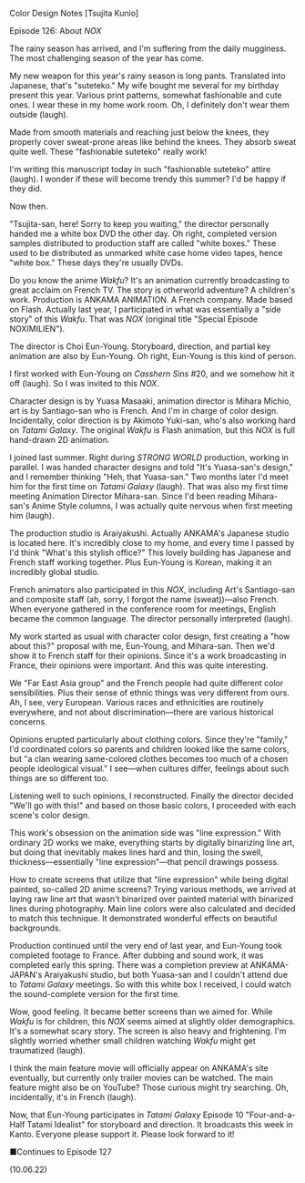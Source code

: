 Color Design Notes [Tsujita Kunio]

Episode 126: About *NOX*

The rainy season has arrived, and I'm suffering from the daily mugginess. The most challenging season of the year has come.

My new weapon for this year's rainy season is long pants. Translated into Japanese, that's "suteteko." My wife bought me several for my birthday present this year. Various print patterns, somewhat fashionable and cute ones. I wear these in my home work room. Oh, I definitely don't wear them outside (laugh).

Made from smooth materials and reaching just below the knees, they properly cover sweat-prone areas like behind the knees. They absorb sweat quite well. These "fashionable suteteko" really work!

I'm writing this manuscript today in such "fashionable suteteko" attire (laugh). I wonder if these will become trendy this summer? I'd be happy if they did.

Now then.

"Tsujita-san, here! Sorry to keep you waiting," the director personally handed me a white box DVD the other day. Oh right, completed version samples distributed to production staff are called "white boxes." These used to be distributed as unmarked white case home video tapes, hence "white box." These days they're usually DVDs.

Do you know the anime *Wakfu*? It's an animation currently broadcasting to great acclaim on French TV. The story is otherworld adventure? A children's work. Production is ANKAMA ANIMATION. A French company. Made based on Flash. Actually last year, I participated in what was essentially a "side story" of this *Wakfu*. That was *NOX* (original title "Special Episode NOXIMILIEN").

The director is Choi Eun-Young. Storyboard, direction, and partial key animation are also by Eun-Young. Oh right, Eun-Young is this kind of person.

I first worked with Eun-Young on *Casshern Sins* #20, and we somehow hit it off (laugh). So I was invited to this *NOX*.

Character design is by Yuasa Masaaki, animation director is Mihara Michio, art is by Santiago-san who is French. And I'm in charge of color design. Incidentally, color direction is by Akimoto Yuki-san, who's also working hard on *Tatami Galaxy*. The original *Wakfu* is Flash animation, but this *NOX* is full hand-drawn 2D animation.

I joined last summer. Right during *STRONG WORLD* production, working in parallel. I was handed character designs and told "It's Yuasa-san's design," and I remember thinking "Heh, that Yuasa-san." Two months later I'd meet him for the first time on *Tatami Galaxy* (laugh). That was also my first time meeting Animation Director Mihara-san. Since I'd been reading Mihara-san's Anime Style columns, I was actually quite nervous when first meeting him (laugh).

The production studio is Araiyakushi. Actually ANKAMA's Japanese studio is located here. It's incredibly close to my home, and every time I passed by I'd think "What's this stylish office?" This lovely building has Japanese and French staff working together. Plus Eun-Young is Korean, making it an incredibly global studio.

French animators also participated in this *NOX*, including Art's Santiago-san and composite staff (ah, sorry, I forgot the name (sweat))—also French. When everyone gathered in the conference room for meetings, English became the common language. The director personally interpreted (laugh).

My work started as usual with character color design, first creating a "how about this?" proposal with me, Eun-Young, and Mihara-san. Then we'd show it to French staff for their opinions. Since it's a work broadcasting in France, their opinions were important. And this was quite interesting.

We "Far East Asia group" and the French people had quite different color sensibilities. Plus their sense of ethnic things was very different from ours. Ah, I see, very European. Various races and ethnicities are routinely everywhere, and not about discrimination—there are various historical concerns.

Opinions erupted particularly about clothing colors. Since they're "family," I'd coordinated colors so parents and children looked like the same colors, but "a clan wearing same-colored clothes becomes too much of a chosen people ideological visual." I see—when cultures differ, feelings about such things are so different too.

Listening well to such opinions, I reconstructed. Finally the director decided "We'll go with this!" and based on those basic colors, I proceeded with each scene's color design.

This work's obsession on the animation side was "line expression." With ordinary 2D works we make, everything starts by digitally binarizing line art, but doing that inevitably makes lines hard and thin, losing the swell, thickness—essentially "line expression"—that pencil drawings possess.

How to create screens that utilize that "line expression" while being digital painted, so-called 2D anime screens? Trying various methods, we arrived at laying raw line art that wasn't binarized over painted material with binarized lines during photography. Main line colors were also calculated and decided to match this technique. It demonstrated wonderful effects on beautiful backgrounds.

Production continued until the very end of last year, and Eun-Young took completed footage to France. After dubbing and sound work, it was completed early this spring. There was a completion preview at ANKAMA-JAPAN's Araiyakushi studio, but both Yuasa-san and I couldn't attend due to *Tatami Galaxy* meetings. So with this white box I received, I could watch the sound-complete version for the first time.

Wow, good feeling. It became better screens than we aimed for. While *Wakfu* is for children, this *NOX* seems aimed at slightly older demographics. It's a somewhat scary story. The screen is also heavy and frightening. I'm slightly worried whether small children watching *Wakfu* might get traumatized (laugh).

I think the main feature movie will officially appear on ANKAMA's site eventually, but currently only trailer movies can be watched. The main feature might also be on YouTube? Those curious might try searching. Oh, incidentally, it's in French (laugh).

Now, that Eun-Young participates in *Tatami Galaxy* Episode 10 "Four-and-a-Half Tatami Idealist" for storyboard and direction. It broadcasts this week in Kanto. Everyone please support it. Please look forward to it!

■Continues to Episode 127

(10.06.22)